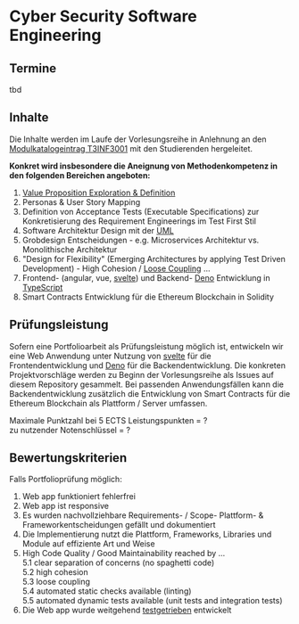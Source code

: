 # Cyber Security Software Engineering

## Termine
tbd

## Inhalte
Die Inhalte werden im Laufe der Vorlesungsreihe in Anlehnung an den [Modulkatalogeintrag T3INF3001](https://github.com/michael-spengler/cyber-security-software-engineering/blob/main/Screenshot%202021-10-17%20at%2016.06.50.png) mit den Studierenden hergeleitet.  

**Konkret wird insbesondere die Aneignung von Methodenkompetenz in den folgenden Bereichen angeboten:**  
1. [Value Proposition Exploration & Definition](https://www.youtube.com/watch?v=ReM1uqmVfP0)    
2. Personas & User Story Mapping    
3. Definition von Acceptance Tests (Executable Specifications) zur Konkretisierung des Requirement Engineerings im Test First Stil  
4. Software Architektur Design mit der [UML](https://staruml.io/)  
5. Grobdesign Entscheidungen - e.g. Microservices Architektur vs. Monolithische Architektur     
6. "Design for Flexibility" (Emerging Architectures by applying Test Driven Development) - High Cohesion / [Loose Coupling](http://xunitpatterns.com/Test%20Double.html) ...   
7. Frontend- (angular, vue, [svelte](https://svelte.dev/)) und Backend- [Deno](https://deno.land) Entwicklung in [TypeScript](https://www.typescriptlang.org/)  
8. Smart Contracts Entwicklung für die Ethereum Blockchain in Solidity  

## Prüfungsleistung
Sofern eine Portfolioarbeit als Prüfungsleistung möglich ist, entwickeln wir eine Web Anwendung unter Nutzung von [svelte](https://svelte.dev/) für die Frontendentwicklung und [Deno](https://deno.land) für die Backendentwicklung. Die konkreten Projektvorschläge werden zu Beginn der Vorlesungsreihe als Issues auf diesem Repository gesammelt. Bei passenden Anwendungsfällen kann die Backendentwicklung zusätzlich die Entwicklung von Smart Contracts für die Ethereum Blockchain als Plattform / Server umfassen.   

Maximale Punktzahl bei 5 ECTS Leistungspunkten = ?   
zu nutzender Notenschlüssel = ?

## Bewertungskriterien 
Falls Portfolioprüfung möglich:  
1. Web app funktioniert fehlerfrei  
2. Web app ist responsive  
3. Es wurden nachvollziehbare Requirements- / Scope- Plattform- & Frameworkentscheidungen gefällt und dokumentiert  
4. Die Implementierung nutzt die Plattform, Frameworks, Libraries und Module auf effiziente Art und Weise   
5. High Code Quality / Good Maintainability reached by ...    
5.1 clear separation of concerns (no spaghetti code)   
5.2 high cohesion   
5.3 loose coupling   
5.4 automated static checks available (linting)   
5.5 automated dynamic tests available (unit tests and integration tests)     
6. Die Web app wurde weitgehend [testgetrieben]() entwickelt 
